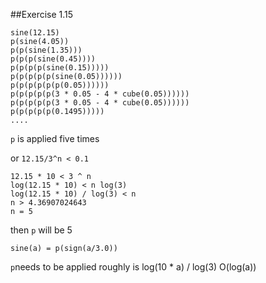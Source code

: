 ##Exercise 1.15
```
sine(12.15)
p(sine(4.05))
p(p(sine(1.35)))
p(p(p(sine(0.45))))
p(p(p(p(sine(0.15)))))
p(p(p(p(p(sine(0.05))))))
p(p(p(p(p(p(0.05))))))
p(p(p(p(p(3 * 0.05 - 4 * cube(0.05))))))
p(p(p(p(p(3 * 0.05 - 4 * cube(0.05))))))
p(p(p(p(p(0.1495)))))
....

```
``p`` is applied five times


or ``12.15/3^n < 0.1``
```
12.15 * 10 < 3 ^ n
log(12.15 * 10) < n log(3)
log(12.15 * 10) / log(3) < n
n > 4.36907024643
n = 5
```
then ``p`` will be 5


``sine(a) = p(sign(a/3.0))``

``p``needs to be applied roughly is log(10 * a) / log(3)
O(log(a))
